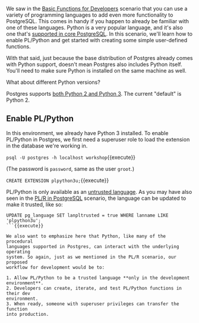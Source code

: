 We saw in the [Basic Functions for Developers](https://learn.crunchydata.com/postgresql-devel/courses/beyond-basics/basicfunctions)
 scenario that you can use a variety of programming languages 
 to add even more functionality to PostgreSQL. This comes in handy if you 
happen to already be familiar with one of these languages. Python is a very 
popular language, and it's also one that's [supported in core PostgreSQL](https://www.postgresql.org/docs/current/external-pl.html).
 In this scenario, we'll learn how to enable PL/Python and get started with 
 creating some simple user-defined functions.

With that said, just because the base distribution of Postgres already comes 
with Python support, doesn't mean Postgres also includes Python itself. You'll 
need to make sure Python is installed on the same machine as well. 

What about different Python versions?

Postgres supports [both Python 2 and Python 3](https://www.postgresql.org/docs/current/plpython-python23.html). The current "default" is Python 2. 

## Enable PL/Python

In this environment, we already have Python 3 installed. To enable PL/Python in
 Postgres, we first need a superuser role to load the extension in the database
  we're working in.

`psql -U postgres -h localhost workshop`{{execute}}

(The password is `password`, same as the user `groot`.)

`CREATE EXTENSION plpython3u;`{{execute}}

PL/Python is only available as an [untrusted language](https://www.postgresql.org/docs/current/plpython.html). As you may have also seen in the [PL/R in PostgreSQL](https://learn.crunchydata.com/postgresql-devel/courses/beyond-basics/qplr/) scenario, the language can be updated to make it trusted, like so:

```
UPDATE pg_language SET lanpltrusted = true WHERE lanname LIKE 'plpython3u';
```{{execute}}

We also want to emphasize here that Python, like many of the procedural 
languages supported in Postgres, can interact with the underlying operating 
system. So again, just as we mentioned in the PL/R scenario, our proposed 
workflow for development would be to:

1. Allow PL/Python to be a trusted language **only in the development environment**.
2. Developers can create, iterate, and test PL/Python functions in their dev 
environment.
3. When ready, someone with superuser privileges can transfer the function 
into production.
